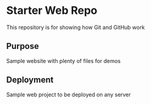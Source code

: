 # Starter Web Repo

This repository is for showing how Git and GitHub work

## Purpose

Sample website with plenty of files for demos

## Deployment

Sample web project to be deployed on any server